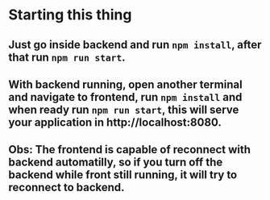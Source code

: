 # Starting this thing

## Just go inside backend and run `npm install`, after that run `npm run start`.

## With backend running, open another terminal and navigate to frontend, run `npm install` and when ready run `npm run start`, this will serve your application in http://localhost:8080.

## Obs: The frontend is capable of reconnect with backend automatilly, so if you turn off the backend while front still running, it will try to reconnect to backend.